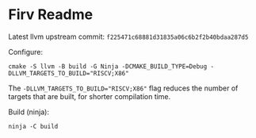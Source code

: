 Firv Readme
===

Latest llvm upstream commit: `f225471c68881d31835a06c6b2f2b40bdaa287d5`

Configure:
```
cmake -S llvm -B build -G Ninja -DCMAKE_BUILD_TYPE=Debug -DLLVM_TARGETS_TO_BUILD="RISCV;X86"
```

The `-DLLVM_TARGETS_TO_BUILD="RISCV;X86"` flag reduces the number of targets that are built, for shorter compilation time.

Build (ninja):
```
ninja -C build
```
